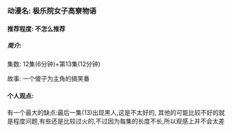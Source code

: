 ### 动漫名: 极乐院女子高寮物语

#### 推荐程度: 不怎么推荐

##### 简介:
集数: 12集(6分钟)+第13集(12分钟)

故事: 一个傻子为主角的搞笑番


#### 个人观点:
有一个最大的缺点:最后一集(13)出现黑人,这是不太好的,
其他的可能比较不好的就是程度问题,有些还是比较过火的,不过因为每集的长度不长,所以观感上并不会太差




